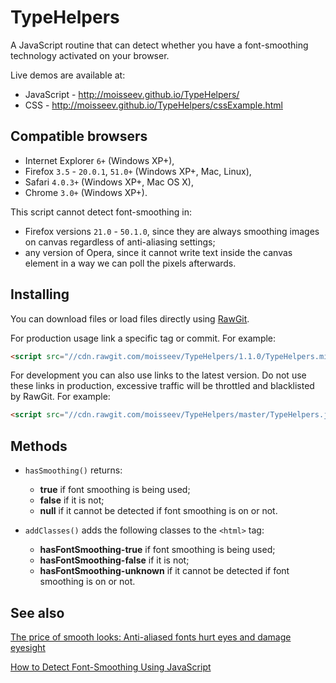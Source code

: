 ﻿# TypeHelpers
A JavaScript routine that can detect whether you have a font-smoothing technology activated on your browser.

Live demos are available at:
* JavaScript - http://moisseev.github.io/TypeHelpers/
* CSS - http://moisseev.github.io/TypeHelpers/cssExample.html

## Compatible browsers

* Internet Explorer `6+` (Windows XP+),
* Firefox `3.5` - `20.0.1`, `51.0+` (Windows XP+, Mac, Linux),
* Safari `4.0.3+` (Windows XP+, Mac OS X),
* Chrome `3.0+` (Windows XP+).

This script cannot detect font-smoothing in:
* Firefox versions `21.0` - `50.1.0`, since they are always smoothing images on canvas regardless of anti-aliasing settings;
* any version of Opera, since it cannot write text inside the canvas element in a way we can poll the pixels afterwards.

## Installing

You can download files or load files directly using [RawGit](https://rawgit.com/).

For production usage link a specific tag or commit. For example:
```html
<script src="//cdn.rawgit.com/moisseev/TypeHelpers/1.1.0/TypeHelpers.min.js"></script>
```
For development you can also use links to the latest version. Do not use these links in production, excessive traffic will be throttled and blacklisted by RawGit. For example:
```html
<script src="//cdn.rawgit.com/moisseev/TypeHelpers/master/TypeHelpers.js"></script>
```

## Methods

* `hasSmoothing()` returns:
  * **true** if font smoothing is being used;
  * **false** if it is not;
  * **null** if it cannot be detected if font smoothing is on or not.

* `addClasses()` adds the following classes to the `<html>` tag:
  * **hasFontSmoothing-true** if font smoothing is being used;
  * **hasFontSmoothing-false** if it is not;
  * **hasFontSmoothing-unknown** if it cannot be detected if font smoothing is on or not.

## See also

[The price of smooth looks: Anti-aliased fonts hurt eyes and damage eyesight](http://annystudio.com/misc/anti-aliased-fonts-hurt/)

[How to Detect Font-Smoothing Using JavaScript](http://www.useragentman.com/blog/2009/11/29/how-to-detect-font-smoothing-using-javascript/)
